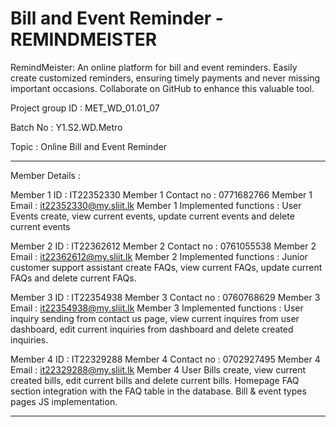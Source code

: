 # Bill and Event Reminder - REMINDMEISTER
RemindMeister: An online platform for bill and event reminders. Easily create customized reminders, ensuring timely payments and never missing important occasions. Collaborate on GitHub to enhance this valuable tool.

Project group ID : MET_WD_01.01_07

Batch No : Y1.S2.WD.Metro

Topic : Online Bill and Event Reminder

------------------------------

Member Details :

Member 1 ID : IT22352330
Member 1 Contact no : 0771682766
Member 1 Email : it22352330@my.sliit.lk
Member 1 Implemented functions : User Events create, view current events, update current events and delete current events


Member 2 ID : IT22362612
Member 2 Contact no : 0761055538
Member 2 Email : it22362612@my.sliit.lk
Member 2 Implemented functions : Junior customer support assistant create FAQs, view current FAQs, update current FAQs and delete current FAQs.


Member 3 ID : IT22354938
Member 3 Contact no : 0760768629
Member 3 Email : it22354938@my.sliit.lk
Member 3 Implemented functions : User inquiry sending from contact us page, view current inquires from user dashboard, edit current inquiries from dashboard and delete created inquiries.


Member 4 ID : IT22329288
Member 4 Contact no : 0702927495
Member 4 Email : it22329288@my.sliit.lk
Member 4 User Bills create, view current created bills, edit current bills and delete current bills. Homepage FAQ section integration with the FAQ table in the database. Bill & event types pages JS implementation.


------------------------------

